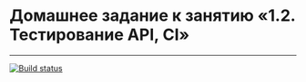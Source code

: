 # Домашнее задание к занятию «1.2. Тестирование API, CI» 
___
[![Build status](https://ci.appveyor.com/api/projects/status/6bvvfxnj8j8fl3w6?svg=true)](https://ci.appveyor.com/project/Sad-Froggy/neto-homework12)